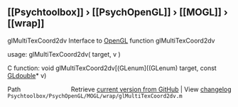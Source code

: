 ## [[Psychtoolbox]] &#8250; [[PsychOpenGL]] &#8250; [[MOGL]] &#8250; [[wrap]]

glMultiTexCoord2dv  Interface to [OpenGL](OpenGL) function glMultiTexCoord2dv  
  
usage:  glMultiTexCoord2dv( target, v )  
  
C function:  void glMultiTexCoord2dv[(GLenum]((GLenum) target, const [GLdouble](GLdouble)\* v)  




<div class="code_header" style="text-align:right;">
  <span style="float:left;">Path&nbsp;&nbsp;</span> <span class="counter">Retrieve <a href=
  "https://raw.github.com/Psychtoolbox-3/Psychtoolbox-3/beta/Psychtoolbox/PsychOpenGL/MOGL/wrap/glMultiTexCoord2dv.m">current version from GitHub</a> | View <a href=
  "https://github.com/Psychtoolbox-3/Psychtoolbox-3/commits/beta/Psychtoolbox/PsychOpenGL/MOGL/wrap/glMultiTexCoord2dv.m">changelog</a></span>
</div>
<div class="code">
  <code>Psychtoolbox/PsychOpenGL/MOGL/wrap/glMultiTexCoord2dv.m</code>
</div>

